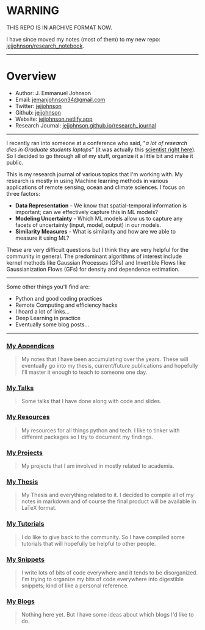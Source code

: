 # WARNING

THIS REPO IS IN ARCHIVE FORMAT NOW. 

I have since moved my notes (most of them) to my new repo: [jejjohnson/research_notebook](https://github.com/jejjohnson/research_notebook).

---
# Overview

* Author: J. Emmanuel Johnson
* Email: [jemanjohnson34@gmail.com](mailto:jemanjohnson34@gmail.com)
* Twitter: [jejjohnson](https://twitter.com/jejjohnson)
* Github: [jejjohnson](https://github.com/jejjohnson)
* Website: [jejjohnson.netlify.app](https://jejjohnson.netlify.app)
* Research Journal: [jejjohnson.github.io/research_journal](https://jejjohnson.github.io/research_journal)

---

I recently ran into someone at a conference who said, "*a lot of research dies in Graduate students laptops*" (it was actually this [scientist right here](https://twitter.com/jennifermarsman)). So I decided to go through all of my stuff, organize it a little bit and make it public.

This is my research journal of various topics that I'm working with. My research is mostly in using Machine learning methods in various applications of remote sensing, ocean and climate sciences. I focus on three factors:

* **Data Representation** - We know that spatial-temporal information is important; can we effectively capture this in ML models?
* **Modeling Uncertainty** - Which ML models allow us to capture any facets of uncertainty (input, model, output) in our  models.
* **Similarity Measures** - What is similarity and how are we able to measure it using ML?
  
These are very difficult questions but I think they are very helpful for the community in general. The predominant algorithms of interest include kernel methods like Gaussian Processes (GPs) and Invertible Flows like Gaussianization Flows (GFs) for density and dependence estimation.

---

Some other things you'll find are:

* Python and good coding practices
* Remote Computing and efficiency hacks
* I hoard a lot of links...
* Deep Learning in practice
* Eventually some blog posts...

---

<!-- ### [Project Webpages](projects/README.md) -->

### [**My Appendices**](https://jejjohnson.github.io/research_journal/appendix/README.md)

> My notes that I have been accumulating over the years. These will eventually go into my thesis, current/future publications and hopefully I'll master it enough to teach to someone one day.

### [**My Talks**](https://jejjohnson.github.io/research_journal/talks/README.md)

> Some talks that I have done along with code and slides.

### [**My Resources**](https://jejjohnson.github.io/research_journal/resources/README.md)

> My resources for all things python and tech. I like to tinker with different packages so I try to document my findings.


### [**My Projects**](https://jejjohnson.github.io/research_journal/projects/README.md)

> My projects that I am involved in mostly related to academia.


### [**My Thesis**](https://jejjohnson.github.io/research_journal/thesis/README.md)

> My Thesis and everything related to it. I decided to compile all of my notes in markdown and of course the final product will be available in LaTeX format.

### [**My Tutorials**](https://jejjohnson.github.io/research_journal/tutorials/README.md)

> I do like to give back to the community. So I have compiled some tutorials that will hopefully be helpful to other people.

### [**My Snippets**](https://jejjohnson.github.io/research_journal/snippets/README.md)

> I write lots of bits of code everywhere and it tends to be disorganized. I'm trying to organize my bits of code everywhere into digestible snippets; kind of like a personal reference.

### [**My Blogs**](https://jejjohnson.github.io/research_journal/blogs/README.md)

> Nothing here yet. But I have some ideas about which blogs I'd like to do.
